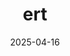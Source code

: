 ---
layout: restaurant
title: "ert"
date: 2025-04-16
state: draft
note: 5.0
style: "Asiatique"
diet: "none"
description: "ret"
price: "$$$ (40$ et +)"
address: "Μεσογείων, Athens, Attica, 115 25, Greece"
image: "/images/main.jpg"
images:
  - image: "/images/main.jpg"
  - image: "/images/gallery-1.jpg"
ratings:
  food:
    score: 5
    criteria: "Goût, fraîcheur, cuisson, présentation, créativité"
    comment: "dsf"
  service:
    score: 5
    criteria: "Rapidité, amabilité, professionnalisme, attention aux détails"
    comment: "fsd"
  ambiance:
    score: 5
    criteria: "Décor, musique, éclairage, confort, propreté, atmosphère générale"
    comment: "fsd"
  value:
    score: 5
    comment: "sdf"
  originality:
    score: 5
    comment: "fsd"
  overallExperience:
    score: 5
    criteria: "Expérience globale"
    comment: "sdf"
  overall:
    score: 5.0
    criteria: 'Facteur "wow"'
    comment: "Une expérience culinaire à découvrir."
---